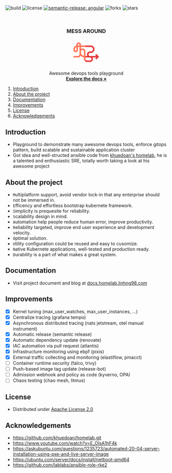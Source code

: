 ![build](https://img.shields.io/github/actions/workflow/status/linhng98/mess-around/build-docs.yaml?branch=master)
![license](https://img.shields.io/github/license/linhng98/mess-around)
[![semantic-release: angular](https://img.shields.io/badge/semantic--release-angular-e10079?logo=semantic-release)](https://github.com/semantic-release/semantic-release)
![forks](https://img.shields.io/github/forks/linhng98/mess-around?style=social)
![stars](https://img.shields.io/github/stars/linhng98/mess-around?style=social)

<!-- PROJECT LOGO -->
<br />
<div align="center">
  <h3 align="center">MESS AROUND</h3>
  <a href="https://github.com/linhng98/mess-around">
  <img src="images/mess.png" alt="Logo" width="80" height="80">
  </a>

  <p align="center">
    Awesome devops tools playground
    <br />
    <a href="https://docs.homelab.linhng98.com"><strong>Explore the docs »</strong></a>
    <br />
  </p>
</div>

1. [Introduction](#introduction)
2. [About the project](#about-the-project)
3. [Documentation](#documentation)
4. [Improvements](#improvements)
5. [License](#license)
6. [Acknowledgements](#acknowledgements)

## Introduction

- Playground to demonstrate many awesome devops tools, enforce gitops pattern, build scalable and sustainable application cluster
- Got idea and well-structed ansible code from [khuedoan's homelab](https://github.com/khuedoan/homelab.git), he is a talented and enthusiastic SRE, totally worth taking a look at his awesome project

## About the project

- `M`ultiplatform support, avoid vendor lock-in that any enterprise should not be immersed in.
- `E`fficency and effortless bootstrap kubernete framework.
- `S`implicity is prequesite for reliability.
- `S`calability design in mind.
- `A`utomation help people reduce human error, improve productivity.
- `R`eliability targeted, improve end user experience and development velocity.
- `O`ptimal solution.
- `U`tility configuration could be reused and easy to cusomize.
- `N`ative Kubernete applications, well-tested and production ready.
- `D`urability is a part of what makes a great system.

## Documentation

- Visit project document and blog at [docs.homelab.linhng98.com](https://docs.homelab.linhng98.com)

## Improvements

- [x] Kernel tuning (max_user_watches, max_user_instances, ...)
- [x] Centralize tracing (grafana tempo)
- [x] Asynchronous distributed tracing (nats jetstream, otel manual instrument)
- [x] Automatic release (semantic release)
- [x] Automatic dependency update (renovate)
- [x] IAC automation via pull request (atlantis)
- [x] Infrastructure monitoring using ebpf (pixis)
- [x] External traffic collecting and monitoring (elastiflow, pmacct)
- [ ] Container runtime security (falco, trivy)
- [ ] Push-based image tag update (release-bot)
- [ ] Admission webhook and policy as code (kyverno, OPA)
- [ ] Chaos testing (chao mesh, litmus)

## License

- Distributed under [Apache License 2.0](https://www.apache.org/licenses/LICENSE-2.0)

## Acknowledgements

- <https://github.com/khuedoan/homelab.git>
- <https://www.youtube.com/watch?v=E_OlsA1hF4k>
- <https://askubuntu.com/questions/1235723/automated-20-04-server-installation-using-pxe-and-live-server-image>
- <https://ubuntu.com/server/docs/install/netboot-amd64>
- <https://github.com/lablabs/ansible-role-rke2>
